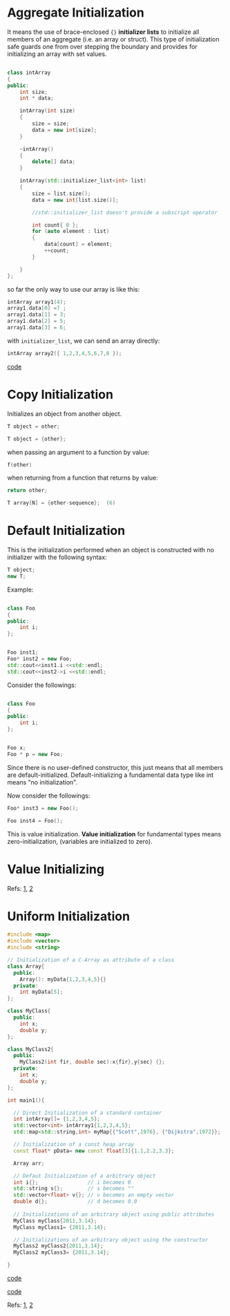 # Aggregate Initialization


It means the use of brace-enclosed `{}` **initializer lists** to initialize all members of an aggregate (i.e. an array or struct). This type of initialization safe guards one from over stepping the boundary and provides for initializing an array with set values.

```cpp

class intArray
{
public:
    int size;
    int * data;

    intArray(int size)
    {
        size = size;
        data = new int[size];
    }

    ~intArray()
    {
        delete[] data;
    }

    intArray(std::initializer_list<int> list)
    {
        size = list.size();
        data = new int[list.size()];

        //std::initializer_list doesn't provide a subscript operator

        int count{ 0 };
        for (auto element : list)
        {
            data[count] = element;
            ++count;
        }

    }
};
```

so far the only way to use our array is like this:
```cpp
intArray array1(4);
array1.data[0] =7 ;
array1.data[1] = 3;
array1.data[2] = 5;
array1.data[3] = 6;
```

with `initializer_list`, we can send an array directly:
```cpp
intArray array2({ 1,2,3,4,5,6,7,8 });
```

[code](../src/aggregate_initialization.cpp)


# Copy Initialization
Initializes an object from another object.


```cpp
T object = other;
```

```cpp	
T object = {other};
```

when passing an argument to a function by value:
```cpp
f(other)
```


when returning from a function that returns by value:	
```cpp	
return other;
```

```cpp
T array[N] = {other-sequence};	(6)	
```


# Default Initialization
This is the initialization performed when an object is constructed with no initializer with the following syntax:

```cpp
T object;	
new T;	
```
Example:

```cpp

class Foo
{
public: 
    int i;
};


Foo inst1;
Foo* inst2 = new Foo;
std::cout<<inst1.i <<std::endl;
std::cout<<inst2->i <<std::endl;
```



Consider the followings:


```cpp

class Foo
{
public: 
    int i;
};


Foo x;
Foo * p = new Foo;
```
Since there is no user-defined constructor, this just means that all members are default-initialized. Default-initializing a fundamental data type like int means "no initialization".


Now consider the followings:

```cpp
Foo* inst3 = new Foo();

Foo inst4 = Foo();
```
This is value initialization. **Value initialization** for fundamental types means zero-initialization, (variables are initialized to zero).


# Value Initializing

Refs: [1](https://en.cppreference.com/w/cpp/language/value_initialization), [2](https://stackoverflow.com/questions/8860780/what-does-value-initializing-something-mean)


# Uniform Initialization

```cpp
#include <map>
#include <vector>
#include <string>

// Initialization of a C-Array as attribute of a class
class Array{
  public:
    Array(): myData{1,2,3,4,5}{}    
  private:
    int myData[5];
};

class MyClass{			
  public: 
    int x;
    double y;
};

class MyClass2{		
  public:
    MyClass2(int fir, double sec):x{fir},y{sec} {};
  private: 
    int x;
    double y;
};

int main1(){

  // Direct Initialization of a standard container
  int intArray[]= {1,2,3,4,5};   
  std::vector<int> intArray1{1,2,3,4,5};  
  std::map<std::string,int> myMap{{"Scott",1976}, {"Dijkstra",1972}};

  // Initialization of a const heap array
  const float* pData= new const float[3]{1.1,2.2,3.3};

  Array arr;

  // Defaut Initialization of a arbitrary object   
  int i{};                // i becomes 0
  std::string s{};        // s becomes ""
  std::vector<float> v{}; // v becomes an empty vector
  double d{};             // d becomes 0.0
	
  // Initializations of an arbitrary object using public attributes	
  MyClass myClass{2011,3.14};      
  MyClass myClass1= {2011,3.14};    

  // Initializations of an arbitrary object using the constructor
  MyClass2 myClass2{2011,3.14};     
  MyClass2 myClass3= {2011,3.14};   

}
```


[code](../src/class/constructor_initializationlist.cpp)


[code](../src/{}-operator-aggregate-copy-default-direct-value-zero.cpp)

Refs: [1](https://stackoverflow.com/questions/8860780/what-does-value-initializing-something-mean), [2](https://www.modernescpp.com/index.php/initialization)
